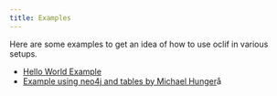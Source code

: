 ```yaml
---
title: Examples
---
```


Here are some examples to get an idea of how to use oclif in various setups.

* [Hello World Example](https://github.com/oclif/hello-world)
* [Example using neo4j and tables by Michael Hunger](https://medium.com/@mesirii/writing-a-command-line-database-client-in-10-minutes-aa608536ae4b)å
